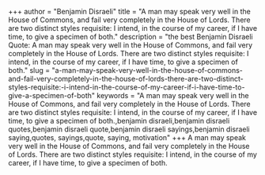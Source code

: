 +++
author = "Benjamin Disraeli"
title = "A man may speak very well in the House of Commons, and fail very completely in the House of Lords. There are two distinct styles requisite: I intend, in the course of my career, if I have time, to give a specimen of both."
description = "the best Benjamin Disraeli Quote: A man may speak very well in the House of Commons, and fail very completely in the House of Lords. There are two distinct styles requisite: I intend, in the course of my career, if I have time, to give a specimen of both."
slug = "a-man-may-speak-very-well-in-the-house-of-commons-and-fail-very-completely-in-the-house-of-lords-there-are-two-distinct-styles-requisite:-i-intend-in-the-course-of-my-career-if-i-have-time-to-give-a-specimen-of-both"
keywords = "A man may speak very well in the House of Commons, and fail very completely in the House of Lords. There are two distinct styles requisite: I intend, in the course of my career, if I have time, to give a specimen of both.,benjamin disraeli,benjamin disraeli quotes,benjamin disraeli quote,benjamin disraeli sayings,benjamin disraeli saying,quotes, sayings,quote, saying, motivation"
+++
A man may speak very well in the House of Commons, and fail very completely in the House of Lords. There are two distinct styles requisite: I intend, in the course of my career, if I have time, to give a specimen of both.
